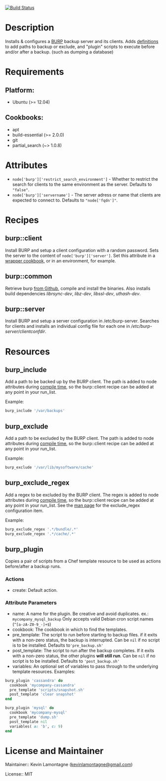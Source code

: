 [![Build Status](https://travis-ci.org/klamontagne/chef-burp.svg?branch=master)](https://travis-ci.org/klamontagne/chef-burp)

# Description

Installs & configures a [BURP](http://burp.grke.org/) backup server and
its clients. Adds
[definitions](https://docs.getchef.com/essentials_cookbook_definitions.html) to
add paths to backup or exclude, and "plugin" scripts to execute before and/or
after a backup. (such as dumping a database)


# Requirements

## Platform:

* Ubuntu (>= 12.04)

## Cookbooks:

* apt
* build-essential (>= 2.0.0)
* git
* partial_search (~> 1.0.8)

# Attributes

* `node['burp']['restrict_search_environment']` - Whether to restrict the search for clients to the same environment as the
server. Defaults to `"false"`.
* `node['burp']['servername']` - The server adress or name that clients are expected to connect to. Defaults to `"node['fqdn']"`.

# Recipes

## burp::client

Install BURP and setup a client configuration with a random password.
Sets the server to the content of ```node['burp']['server']```.
Set this attribute in a
[wrapper cookbook](http://www.getchef.com/blog/2013/12/03/doing-wrapper-cookbooks-right/),
or in an environment, for example.

## burp::common

Retrieve burp [from Github](https://github.com/grke/burp), compile and install the binaries.
Also installs build dependencies
*librsync-dev*,
*libz-dev*,
*libssl-dev*,
*uthash-dev*.

## burp::server

Install BURP and setup a server configuration in /etc/burp-server.
Searches for clients and installs an individual config file for each one in
*/etc/burp-server/clientconfdir*.

# Resources

## burp_include

Add a path to be backed up by the BURP client.
The path is added to node attributes during
[compile time](http://docs.getchef.com/essentials_nodes_chef_run.html),
so the burp::client recipe can be added at any point in your run_list.

Example:

```ruby
burp_include '/var/backups'
```

## burp_exclude

Add a path to be excluded by the BURP client.
The path is added to node attributes during
[compile time](http://docs.getchef.com/essentials_nodes_chef_run.html),
so the burp::client recipe can be added at any point in your run_list.

Example:

```ruby
burp_exclude '/var/lib/mysoftware/cache'
```

## burp_exclude_regex

Add a regex to be excluded by the BURP client.
The regex is added to node attributes during
[compile time](http://docs.getchef.com/essentials_nodes_chef_run.html),
so the burp::client recipe can be added at any point in your run_list.
See the [man page](http://burp.grke.org/docs/manpage.html) for the
exclude_regex configuration item.

Example:

```ruby
burp_exclude_regex '.*/bundle/.*'
burp_exclude_regex '.*/cache/.*'
```

## burp_plugin

Copies a pair of scripts from a Chef template resource to be used as actions
before/after a backup runs.

### Actions

- create: Default action.

### Attribute Parameters

- name: A name for the plugin. Be creative and avoid duplicates.
ex.: ```mycompany_mysql_backup```
Only accepts valid Debian cron script names (```^[a-zA-Z0-9_-]+$```)
- cookbook: The cookbook in which to find the templates.
- pre_template: The script to run before starting to backup files. if it exits with a non-zero
status, the backup is interrupted. Can be ```nil``` if no script is to be
installed.
 Defaults to```'pre_backup.sh'```
- post_template: The script to run after the backup completes. If it exits with a non-zero
status, the other plugins **will still run**. Can be ```nil``` if no script is
to be installed. Defaults to ```'post_backup.sh'```
- variables: An optional set of variables to pass through to the underlying template resources.
Examples:

```ruby
burp_plugin 'cassandra' do
  cookbook 'mycompany-cassandra'
  pre_template 'scripts/snapshot.sh'
  post_template 'clear snapshot'
end

burp_plugin 'mysql' do
  cookbook 'mycompany-mysql'
  pre_template 'dump.sh'
  post_template nil
  variables( a: 'b', c: 9)
end
```

# License and Maintainer

Maintainer:: Kevin Lamontagne (<kevinlamontagne@gmail.com>)

License:: MIT
